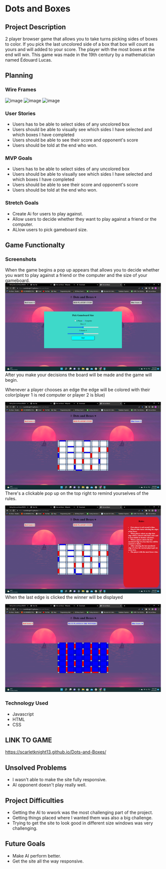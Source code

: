 # Dots and Boxes
  ## Project Description
  2 player browser game that allows you to take turns picking sides of boxes to color. If you pick the last uncolored side of a box that box will count as yours and will   added to your score. The player with the most boxes at the end will win. This game was made in the 19th century by a mathematician named Édouard Lucas.
  ## Planning
  ### Wire Frames
  ![image](https://user-images.githubusercontent.com/55261784/162040336-bc69ce0c-64de-456f-a603-5a48fb852b45.png)
  ![image](https://user-images.githubusercontent.com/55261784/162041575-3fbd2a37-f335-44d1-ab49-c5b1b5b73fe8.png)
  ![image](https://user-images.githubusercontent.com/55261784/162048060-b0f1c334-c36d-4a5d-9720-57c287a4cf2b.png)
  ### User Stories
  - Users has to be able to select sides of any uncolored box
  - Users should be able to visually see which sides I have selected and which boxes I have completed
  - Users should be able to see their score and opponent's score
  - Users should be told at the end who won.
  ### MVP Goals
  - Users has to be able to select sides of any uncolored box
  - Users should be able to visually see which sides I have selected and which boxes I have completed
  - Users should be able to see their score and opponent's score
  - Users should be told at the end who won.
  ### Stretch Goals
  - Create Ai for users to play against.
  - Allow users to decide whether they want to play against a friend or the computer.
  - ALlow users to pick gameboard size.
  ## Game Functionalty
  ### Screenshots
  When the game begins a pop up appears that allows you to decide whether you want to play against a friend or the computer and the size of your gameboard.
  ![ScreenShot1](https://github.com/scarletknight13/Dots-and-Boxes/blob/master/Dots%20and%20Boxes%20Pictures/Screenshot%20(9).png)
  After you make your decisions the board will be made and the game will begin.
  
  Whenever a player chooses an edge the edge will be colored with their color(player 1 is red computer or player 2 is blue)
  
  ![ScreenShot2](https://github.com/scarletknight13/Dots-and-Boxes/blob/master/Dots%20and%20Boxes%20Pictures/Screenshot%20(10).png)
  There's a clickable pop up on the top right to remind yourselves of the rules. 
  
  ![ScreenShot3](https://github.com/scarletknight13/Dots-and-Boxes/blob/master/Dots%20and%20Boxes%20Pictures/Screenshot%20(11).png)
  When the last edge is clicked the winner will be displayed
  
  ![ScreenShot4](https://github.com/scarletknight13/Dots-and-Boxes/blob/master/Dots%20and%20Boxes%20Pictures/Screenshot%20(12).png)
  ### Technology Used
  - Javascript
  - HTML
  - CSS
  ## LINK TO GAME
  https://scarletknight13.github.io/Dots-and-Boxes/
  ## Unsolved Problems
  - I wasn't able to make the site fully responsive.
  - AI opponent doesn't play really well.
  ## Project Difficulties
  - Getting the AI to wwork was the most challenging part of the project.
  - Getting things placed where I wanted them was also a big challenge.
  - Trying to get the site to look good in different size windows was very challenging.
  ## Future Goals 
  - Make AI perform better.
  - Get the site all the way responsive.


  


